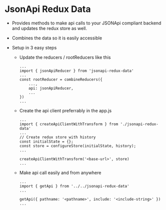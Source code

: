 # JsonApi Redux Data

- Provides methods to make api calls to your JSONApi compliant backend and updates the redux store as well. 

- Combines the data so it is easily accessible 

- Setup in 3 easy steps 

    - Update the reducers / rootReducers like this 
        ```
        ...
        import { jsonApiReducer } from 'jsonapi-redux-data'
        ...
        const rootReducer = combineReducers({
            ...,
            api: jsonApiReducer,
            ...
        })
        ...

        ```
    - Create the api client preferrably in the app.js 
        ```
        ...
        import { createApiClientWithTransform } from './jsonapi-redux-data'
        ...
        // Create redux store with history
        const initialState = {};
        const store = configureStore(initialState, history);
        ...

        createApiClientWithTransform('<base-url>', store)
        ...
        ```
    - Make api call easily and from anywhere 
        ```
        ...
        import { getApi } from '../../jsonapi-redux-data'
        ...

        getApi({ pathname: '<pathname>', include: '<include-string>' })
        ...
        ```
